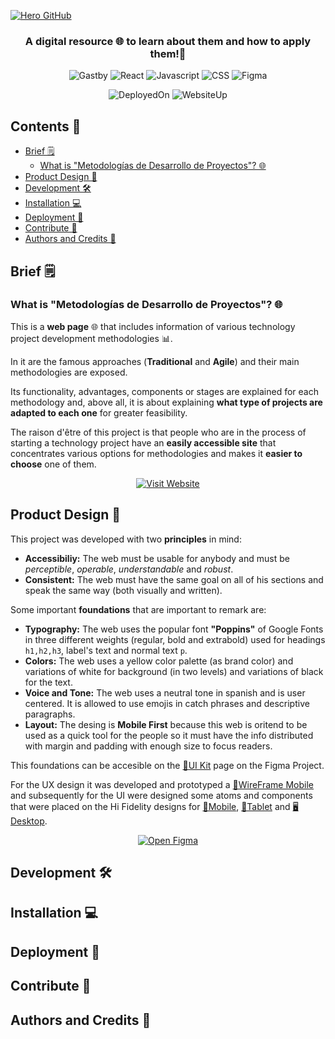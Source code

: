 <a href="https://ruben35.github.io/Development-Methodologies-Web/">

  ![Hero GitHub](https://user-images.githubusercontent.com/30848819/184420899-ec26f2fd-c305-4dd0-a609-779fa30a9a50.svg)

</a>

<h3 align="center">A digital resource 🌐 to learn about them and how to apply them!🧩</h3>

<div align="center">

![Gastby](https://img.shields.io/badge/Gatsby-663399?style=for-the-badge&logo=gatsby&logoColor=white)
![React](https://img.shields.io/badge/React-20232A?style=for-the-badge&logo=react&logoColor=61DAFB)
![Javascript](https://img.shields.io/badge/JavaScript-F7DF1E?style=for-the-badge&logo=JavaScript&logoColor=white)
![CSS](https://img.shields.io/badge/CSS-239120?&style=for-the-badge&logo=css3&logoColor=white)
![Figma](https://img.shields.io/badge/Figma-F24E1E?style=for-the-badge&logo=figma&logoColor=white)

</div>

<div align="center">

![DeployedOn](https://badgen.net/badge/Deployed%20On/GitHub%20Pages/blue?icon=github)
![WebsiteUp](https://img.shields.io/website.svg?down_color=red&down_message=down&up_color=green&up_message=up&url=https%3A%2F%2Fruben35.github.io%2FDevelopment-Methodologies-Web%2F)

</div>




<h2>Contents 📑</h3>

- [Brief 🗒️](#brief-️)
  - [What is "Metodologías de Desarrollo de Proyectos"? 🌐](#what-is-metodologías-de-desarrollo-de-proyectos-)
- [Product Design 🧩](#product-design-)
- [Development 🛠️](#development-️)
- [Installation 💻](#installation-)
- [Deployment 🚀](#deployment-)
- [Contribute 🎈](#contribute-)
- [Authors and Credits 📖](#authors-and-credits-)

## Brief 🗒️
### What is "Metodologías de Desarrollo de Proyectos"? 🌐

This is a **web page** 🌐 that includes information of various technology project development methodologies 📊.

In it are the famous approaches (**Traditional** and **Agile**) and their main methodologies are exposed.

Its functionality, advantages, components or stages are explained for each methodology and, above all, it is about explaining **what type of projects are adapted to each one** for greater feasibility.

The raison d'être of this project is that people who are in the process of starting a technology project have an **easily accessible site** that concentrates various options for methodologies and makes it **easier to choose** one of them.

<div align="center">

  <a href="https://ruben35.github.io/Development-Methodologies-Web/">

  ![Visit Website](https://user-images.githubusercontent.com/30848819/184499201-099b4203-8653-4a6f-a31a-a66dab47ea4c.svg)

  </a>

</div>

## Product Design 🧩 

This project was developed with two **principles** in mind:
- **Accessibiliy:** The web must be usable for anybody and must be *perceptible*, *operable*, *understandable* and *robust*.
- **Consistent:** The web must have the same goal on all of his sections and speak the same way (both visually and written).
   
Some important **foundations** that are important to remark are:
- **Typography:** The web uses the popular font **"Poppins"** of Google Fonts in three different weights (regular, bold and extrabold) used for headings `h1,h2,h3`, label's text and normal text `p`.
- **Colors:** The web uses a yellow color palette (as brand color) and variations of white for background (in two levels) and variations of black for the text.
- **Voice and Tone:** The web uses a neutral tone in spanish and is user centered. It is allowed to use emojis in catch phrases and descriptive paragraphs.
- **Layout:** The desing is **Mobile First** because this web is oritend to be used as a quick tool for the people so it must have the info distributed with margin and padding with enough size to focus readers. 

This foundations can be accesible on the [🧩UI Kit](https://www.figma.com/file/xCcXr7QB0ToLkBs1AKOX5N/Project-Methodologies?node-id=16%3A197) page on the Figma Project.

For the UX design it was developed and prototyped a [📝WireFrame Mobile](https://www.figma.com/file/xCcXr7QB0ToLkBs1AKOX5N/Project-Methodologies?node-id=0%3A1) and subsequently for the UI were designed some atoms and components that were placed on the Hi Fidelity designs for [📱Mobile](https://www.figma.com/file/xCcXr7QB0ToLkBs1AKOX5N/Project-Methodologies?node-id=22%3A145), [📳Tablet](https://www.figma.com/file/xCcXr7QB0ToLkBs1AKOX5N/Project-Methodologies?node-id=39%3A327) and [🖥️Desktop](https://www.figma.com/file/xCcXr7QB0ToLkBs1AKOX5N/Project-Methodologies?node-id=68%3A688).

<div align="center">
  <a href="https://www.figma.com/file/xCcXr7QB0ToLkBs1AKOX5N/Project-Methodologies">

  ![Open Figma](https://user-images.githubusercontent.com/30848819/184499203-9bef0687-5a4f-45e2-8cd5-74973b0e9984.svg)
  
  </a>
</div>

## Development 🛠️

## Installation 💻

## Deployment 🚀

## Contribute 🎈

## Authors and Credits 📖

